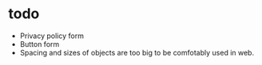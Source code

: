 # todo
* Privacy policy form
* Button form
* Spacing and sizes of objects are too big to be comfotably used in web.

